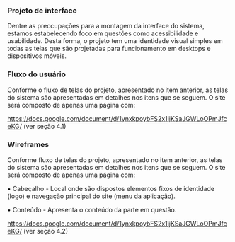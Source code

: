 ### Projeto de interface

 Dentre as preocupações para a montagem da interface do sistema, estamos estabelecendo foco em questões como acessibilidade e usabilidade. Desta forma, o projeto tem uma identidade visual simples em todas as telas que são projetadas para funcionamento em desktops e dispositivos móveis.
 
### Fluxo do usuário

 Conforme o fluxo de telas do projeto, apresentado no item anterior, as telas do sistema são apresentadas em detalhes nos itens que se seguem. O site será composto de apenas uma página com:

https://docs.google.com/document/d/1ynxkpoybFS2x1ijKSaJGWLoOPmJfceKG/     (ver seção 4.1)

### Wireframes
  Conforme  fluxo  de  telas  do  projeto,  apresentado  no  item  anterior,  as  telas  do  sistema  são apresentadas em detalhes nos itens que se seguem. O site será    composto de apenas uma página com:

•	Cabeçalho - Local onde são dispostos elementos fixos de identidade (logo) e navegação principal do site (menu da aplicação).

•	Conteúdo - Apresenta o conteúdo da parte em questão.

https://docs.google.com/document/d/1ynxkpoybFS2x1ijKSaJGWLoOPmJfceKG/     (ver seção 4.2)
   
